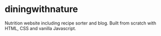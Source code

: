 # diningwithnature
Nutrition website including recipe sorter and blog. Built from scratch with HTML, CSS and vanilla Javascript. 
